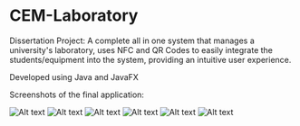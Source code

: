 # CEM-Laboratory
Dissertation Project: 
A complete all in one system that manages a university's laboratory, uses NFC and QR Codes to easily integrate the students/equipment into the system, providing an intuitive user experience.

Developed using Java and JavaFX

Screenshots of the final application:

![Alt text](http://s33.postimg.org/cmrk4nwvj/image.png "Registration Window")
![Alt text](http://s33.postimg.org/pz1arbxny/image.jpg "Lease Tab")
![Alt text](http://s33.postimg.org/f892rwuni/aaa.jpg "Database Management Tab")
![Alt text](http://s33.postimg.org/pjq0ybbqn/aaaa.png "Labels Printing Functionality")
![Alt text](http://s33.postimg.org/gsj041sfi/aaaaaaaa.jpg "Statistics Tab")
![Alt text](http://s33.postimg.org/towc6hk4v/aaaaaa.png "Returns Window")

